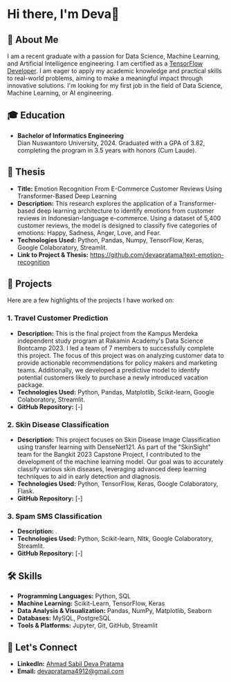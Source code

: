 

# Hi there, I'm Deva👋

## 🚀 About Me

I am a recent graduate with a passion for Data Science, Machine Learning, and Artificial Intelligence engineering. I am certified as a [TensorFlow Developer](https://www.credential.net/a5c3602b-c7d3-4cce-a23c-fc1b0e2b53dc#gs.17fao6). I am eager to apply my academic knowledge and practical skills to real-world problems, aiming to make a meaningful impact through innovative solutions. I'm looking for my first job in the field of Data Science, Machine Learning, or AI engineering.

## 🎓 Education

- **Bachelor of Informatics Engineering**  
  Dian Nuswantoro University, 2024.
  Graduated with a GPA of 3.82, completing the program in 3.5 years with honors (Cum Laude).

## 📜 Thesis

- **Title:** Emotion Recognition From E-Commerce Customer Reviews Using Transformer-Based Deep Learning
- **Description:** This research explores the application of a Transformer-based deep learning architecture to identify emotions from customer reviews in Indonesian-language e-commerce. Using a dataset of 5,400 customer reviews, the model is designed to classify five categories of emotions: Happy, Sadness, Anger, Love, and Fear.
- **Technologies Used:** Python, Pandas, Numpy, TensorFlow, Keras, Google Colaboratory, Streamlit.
- **Link to Project & Thesis:** https://github.com/devapratama/text-emotion-recognition

## 🔭 Projects

Here are a few highlights of the projects I have worked on:

### 1. **Travel Customer Prediction**
- **Description:** This is the final project from the Kampus Merdeka independent study program at Rakamin Academy's Data Science Bootcamp 2023. I led a team of 7 members to successfully complete this project. The focus of this project was on analyzing customer data to provide actionable recommendations for policy makers and marketing teams. Additionally, we developed a predictive model to identify potential customers likely to purchase a newly introduced vacation package.
- **Technologies Used:** Python, Pandas, Matplotlib, Scikit-learn, Google Colaboratory, Streamlit.
- **GitHub Repository:** [-]

### 2. **Skin Disease Classification**
- **Description:** This project focuses on Skin Disease Image Classification using transfer learning with DenseNet121. As part of the "SkinSight" team for the Bangkit 2023 Capstone Project, I contributed to the development of the machine learning model. Our goal was to accurately classify various skin diseases, leveraging advanced deep learning techniques to aid in early detection and diagnosis.
- **Technologies Used:** Python, TensorFlow, Keras, Google Colaboratory, Flask.
- **GitHub Repository:** [-]

### 3. **Spam SMS Classification**
- **Description:** .
- **Technologies Used:** Python, Scikit-learn, Nltk, Google Colaboratory, Streamlit.
- **GitHub Repository:** [-]

## 🛠️ Skills

- **Programming Languages:** Python, SQL
- **Machine Learning:** Scikit-Learn, TensorFlow, Keras
- **Data Analysis & Visualization:** Pandas, NumPy, Matplotlib, Seaborn
- **Databases:** MySQL, PostgreSQL
- **Tools & Platforms:** Jupyter, Git, GitHub, Streamlit

<!--## 🌱 What I'm Currently Learning

- Advanced Machine Learning Algorithms
- Deep Learning Techniques
- Natural Language Processing (NLP)
- Big Data Technologies-->

## 💬 Let's Connect

- **LinkedIn:** [Ahmad Sabil Deva Pratama](https://linkedin.com/in/deva-pratama/)
- **Email:** [devapratama4912@gmail.com](mailto:devapratama4912@gmail.com)
